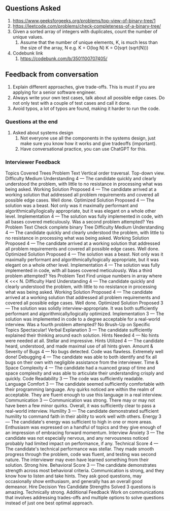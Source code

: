 ## Questions Asked
1. https://www.geeksforgeeks.org/problems/top-view-of-binary-tree/1
2. https://leetcode.com/problems/check-completeness-of-a-binary-tree/
3. Given a sorted array of integers with duplicates, count the number of unique values.
   1. Assume that the number of unique elements, K, is much less than the size of the array, N
      e.g. K = O(log N)
      K = O(sqrt (sqrt(N)))
4. Codebunk link
   1. https://codebunk.com/b/3501100707405/

## Feedback from conversation
1. Explain different approaches, give trade-offs. This is must if you are applying for a senior software engineer.
2. Always write your own test cases, talk about all possible edge cases. Do not only test with a couple of test cases and call it done.
3. Avoid typos, a lot of typos are found, making it harder to run the code.


### Questions at the end
1. Asked about systems design
   1. Not everyone use all the components in the systems design, just make sure you know how it works and give tradeoffs (important).
   2. Have conversational practice, you can use ChatGPT for this.
   
### Interviewer Feedback
Topics Covered
Trees
Problem Text
Vertical order traversal. Top-down view.
Difficulty
Medium
Understanding
4 — The candidate quickly and clearly understood the problem, with little to no resistance in processing what was being asked.
Working Solution Proposed
4 — The candidate arrived at a working solution that addressed all problem requirements and covered all possible edge cases. Well done.
Optimized Solution Proposed
4 — The solution was a beast. Not only was it maximally performant and algorithmically/logically appropriate, but it was elegant on a whole other level.
Implementation
4 — The solution was fully implemented in code, with all bases covered meticulously.
Was a second problem attempted?
Yes
Problem Text
Check complete binary Tree
Difficulty
Medium
Understanding
4 — The candidate quickly and clearly understood the problem, with little to no resistance in processing what was being asked.
Working Solution Proposed
4 — The candidate arrived at a working solution that addressed all problem requirements and covered all possible edge cases. Well done.
Optimized Solution Proposed
4 — The solution was a beast. Not only was it maximally performant and algorithmically/logically appropriate, but it was elegant on a whole other level.
Implementation
4 — The solution was fully implemented in code, with all bases covered meticulously.
Was a third problem attempted?
Yes
Problem Text
Find unique numbers in array where K <<< N.
Difficulty
Hard
Understanding
4 — The candidate quickly and clearly understood the problem, with little to no resistance in processing what was being asked.
Working Solution Proposed
4 — The candidate arrived at a working solution that addressed all problem requirements and covered all possible edge cases. Well done.
Optimized Solution Proposed
3 — The solution was solidly interview-appropriate. It was both sufficiently performant and algorithmically/logically optimized.
Implementation
3 — The solution was implemented in code to a degree acceptable for a real-world interview.
Was a fourth problem attempted?
No
Brush-Up on Specific Topics
Spectacular!
Verbal Explanation
3 — The candidate sufficiently explained their thinking around each solution.
Hints Needed
4 — No hints were needed at all. Stellar and impressive.
Hints Utilized
4 — The candidate heard, understood, and made maximal use of all hints given.
Amount & Severity of Bugs
4 — No bugs detected. Code was flawless. Extremely well done!
Debugging
4 — The candidate was able to both identify and fix all bugs on their own with negligible assistance from the interviewer.
Time & Space Complexity
4 — The candidate had a nuanced grasp of time and space complexity and was able to articulate their understanding crisply and quickly.
Code Readability
3 — The code was sufficiently readable.
Language Comfort
3 — The candidate seemed sufficiently comfortable with their programming language. Any quirks noticed are within the realm of acceptable. They are fluent enough to use this language in a real interview.
Communication
3 — Communication was strong. There may or may not have been a few minor quirks. Overall, it was sufficiently clear to pass a real-world interview.
Humility
3 — The candidate demonstrated sufficient humility to command faith in their ability to work well with others.
Energy
3 — The candidate's energy was sufficient to high in one or more areas. Enthusiasm was expressed on a handful of topics and they give enough of an impression of embracing forward momentum.
Interview Anxiety
3 — The candidate was not especially nervous, and any nervousness noticed probably had limited impact on performance, if any.
Technical Score
4 — The candidate's technical performance was stellar. They made smooth progress through the problem, code was fluent, and testing was second nature. The interviewer may even have learned something from their solution. Strong hire.
Behavioral Score
3 — The candidate demonstrates strength across most behavioral criteria. Communication is strong, and they know how to listen and take hints. They ask good questions, may occasionally show enthusiasm, and generally has an overall good demeanor.
Hire Decision
Yes
Candidate Strengths
Solved 3 questions is amazing. Technically strong.
Additional Feedback
Work on communications that involves addressing trades-offs and multiple options to solve questions instead of just one best optimal approach.